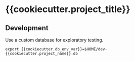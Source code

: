# {{cookiecutter.project_title}}

## Development

Use a custom database for exploratory testing.

```
export {{cookiecutter.db_env_var}}=$HOME/dev-{{cookiecutter.project_name}}.db
```
